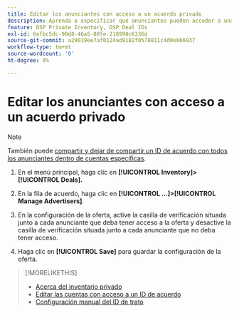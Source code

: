 ```yaml
---
title: Editar los anunciantes con acceso a un acuerdo privado
description: Aprenda a especificar qué anunciantes pueden acceder a una oferta privada.
feature: DSP Private Inventory, DSP Deal IDs
exl-id: 6efbc5dc-90d8-46a5-88fe-218990c6336d
source-git-commit: a29019ee7af0124ad9182f0578811c4d0e666937
workflow-type: tm+mt
source-wordcount: '0'
ht-degree: 0%

---
```


# Editar los anunciantes con acceso a un acuerdo privado

>[!NOTE]
>
>También puede [compartir y dejar de compartir un ID de acuerdo con todos los anunciantes dentro de cuentas específicas](deal-id-share.md).

1. En el menú principal, haga clic en **[!UICONTROL Inventory]> [!UICONTROL Deals].**

1. En la fila de acuerdo, haga clic en  **[!UICONTROL ...]>[!UICONTROL Manage Advertisers]**.

1. En la configuración de la oferta, active la casilla de verificación situada junto a cada anunciante que deba tener acceso a la oferta y desactive la casilla de verificación situada junto a cada anunciante que no deba tener acceso.

1. Haga clic en **[!UICONTROL Save]** para guardar la configuración de la oferta.

>[!MORELIKETHIS]
>* [Acerca del inventario privado](private-inventory-about.md)
>* [Editar las cuentas con acceso a un ID de acuerdo](/help/dsp/inventory/deal-id-share.md)
>* [Configuración manual del ID de trato](deal-id-settings.md)

